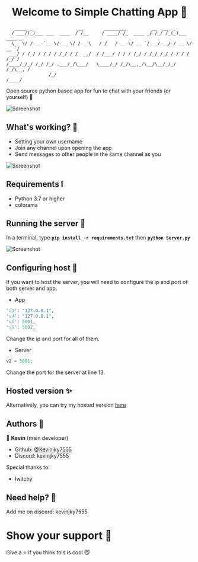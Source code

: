 <h1 align="center">Welcome to Simple Chatting App 👋</h1>

```
   _____ _                 __        ________          __  __  _            
  / ___/(_)___ ___  ____  / /__     / ____/ /_  ____ _/ /_/ /_(_)___  ____ _
  \__ \/ / __ `__ \/ __ \/ / _ \   / /   / __ \/ __ `/ __/ __/ / __ \/ __ `/
 ___/ / / / / / / / /_/ / /  __/  / /___/ / / / /_/ / /_/ /_/ / / / / /_/ / 
/____/_/_/ /_/ /_/ .___/_/\___/   \____/_/ /_/\__,_/\__/\__/_/_/ /_/\__, /  
                /_/                                                /____/
```

Open source python based app for fun to chat with your friends (or yourself) 🙂

![Screenshot](https://media.discordapp.net/attachments/861707176064974868/1182027029244284988/image.png)

## What's working? 🤔
- Setting your own username
- Join any channel upon opening the app
- Send messages to other people in the same channel as you

![Screenshot](https://cdn.discordapp.com/attachments/861707176064974868/1182032860778090676/image.png)

## Requirements ❕
- Python 3.7 or higher
- colorama

## Running the server 🔨
In a terminal, type __`pip install -r requirements.txt`__ then __`python Server.py`__

![Screenshot](https://cdn.discordapp.com/attachments/861707176064974868/1182032559580917871/image.png)

## Configuring host 📃
If you want to host the server, you will need to configure the ip and port of both server and app.

- App
```py
"v3": "127.0.0.1",
"v4": "127.0.0.1",
"v5": 5001,
"v6": 5002,
```

Change the ip and port for all of them.

- Server
```py
v2 = 5001;
```

Change the port for the server at line 13.

## Hosted version ✨
Alternatively, you can try my hosted version [here](https://cdn.discordapp.com/attachments/861707176064974868/1182039081748791427/App.pyw?ex=65833eae&is=6570c9ae&hm=23565cd5762e6435fe705ebefeea96224e3f1aa5034d5066441fce837c233cdc&)

## Authors 🔨

👤 **Kevin** (main developer)

* Github: [@Kevinjky7555](https://github.com/Kevinjky7555)
* Discord: kevinjky7555

Special thanks to:
* lwitchy

## Need help? 🧐
Add me on discord: kevinjky7555

# Show your support 🤗
Give a ⭐️ if you think this is cool 😼
